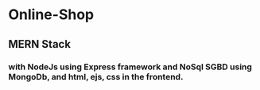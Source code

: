 # Online-Shop
## MERN Stack
### with NodeJs using Express framework and NoSql SGBD using MongoDb, and html, ejs, css in the frontend.
